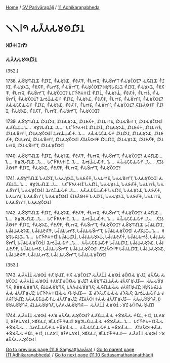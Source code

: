 
[Home](/) / [5V Parivārapāḷi](/tipitaka/5V.md) / [11 Adhikaraṇabheda](/tipitaka/5V/11.md)

# 𑁧𑁧𑁇𑁯 𑀲𑀢𑁆𑀢𑀲𑀫𑀣𑀦𑀺𑀤𑀸𑀦

### 𑀅𑀥𑀺𑀓𑀭𑀡𑀪𑁂𑀤

### 𑀲𑀢𑁆𑀢𑀲𑀫𑀣𑀦𑀺𑀤𑀸𑀦

(352.)

1738\. 𑀲𑀫𑁆𑀫𑀼𑀔𑀸𑀯𑀺𑀦𑀬𑁄 𑀓𑀺𑀁𑀦𑀺𑀤𑀸𑀦𑁄, 𑀓𑀺𑀁𑀲𑀫𑀼𑀤𑀬𑁄, 𑀓𑀺𑀁𑀚𑀸𑀢𑀺𑀓𑁄, 𑀓𑀺𑀁𑀧𑀪𑀯𑁄, 𑀓𑀺𑀁𑀲𑀫𑁆𑀪𑀸𑀭𑁄 𑀓𑀺𑀁𑀲𑀫𑀼𑀝𑁆𑀞𑀸𑀦𑁄? 𑀲𑀢𑀺𑀯𑀺𑀦𑀬𑁄 𑀓𑀺𑀁𑀦𑀺𑀤𑀸𑀦𑁄, 𑀓𑀺𑀁𑀲𑀫𑀼𑀤𑀬𑁄, 𑀓𑀺𑀁𑀚𑀸𑀢𑀺𑀓𑁄, 𑀓𑀺𑀁𑀧𑀪𑀯𑁄, 𑀓𑀺𑀁𑀲𑀫𑁆𑀪𑀸𑀭𑁄, 𑀓𑀺𑀁𑀲𑀫𑀼𑀝𑁆𑀞𑀸𑀦𑁄? 𑀅𑀫𑀽𑀍𑀳𑀯𑀺𑀦𑀬𑁄 𑀓𑀺𑀁𑀦𑀺𑀤𑀸𑀦𑁄, 𑀓𑀺𑀁𑀲𑀫𑀼𑀤𑀬𑁄, 𑀓𑀺𑀁𑀚𑀸𑀢𑀺𑀓𑁄, 𑀓𑀺𑀁𑀧𑀪𑀯𑁄, 𑀓𑀺𑀁𑀲𑀫𑁆𑀪𑀸𑀭𑁄, 𑀓𑀺𑀁𑀲𑀫𑀼𑀝𑁆𑀞𑀸𑀦𑁄? 𑀧𑀝𑀺𑀜𑁆𑀜𑀸𑀢𑀓𑀭𑀡𑀁 𑀓𑀺𑀁𑀦𑀺𑀤𑀸𑀦𑀁, 𑀓𑀺𑀁𑀲𑀫𑀼𑀤𑀬𑀁, 𑀓𑀺𑀁𑀚𑀸𑀢𑀺𑀓𑀁, 𑀓𑀺𑀁𑀧𑀪𑀯𑀁, 𑀓𑀺𑀁𑀲𑀫𑁆𑀪𑀸𑀭𑀁, 𑀓𑀺𑀁𑀲𑀫𑀼𑀝𑁆𑀞𑀸𑀦𑀁? 𑀬𑁂𑀪𑀼𑀬𑁆𑀬𑀲𑀺𑀓𑀸 𑀓𑀺𑀁𑀦𑀺𑀤𑀸𑀦𑀸, 𑀓𑀺𑀁𑀲𑀫𑀼𑀤𑀬𑀸, 𑀓𑀺𑀁𑀚𑀸𑀢𑀺𑀓𑀸, 𑀓𑀺𑀁𑀧𑀪𑀯𑀸, 𑀓𑀺𑀁𑀲𑀫𑁆𑀪𑀸𑀭𑀸, 𑀓𑀺𑀁𑀲𑀫𑀼𑀝𑁆𑀞𑀸𑀦𑀸? 𑀢𑀲𑁆𑀲𑀧𑀸𑀧𑀺𑀬𑀲𑀺𑀓𑀸 𑀓𑀺𑀁𑀦𑀺𑀤𑀸𑀦𑀸, 𑀓𑀺𑀁𑀲𑀫𑀼𑀤𑀬𑀸, 𑀓𑀺𑀁𑀚𑀸𑀢𑀺𑀓𑀸, 𑀓𑀺𑀁𑀧𑀪𑀯𑀸, 𑀓𑀺𑀁𑀲𑀫𑁆𑀪𑀸𑀭𑀸, 𑀓𑀺𑀁𑀲𑀫𑀼𑀝𑁆𑀞𑀸𑀦𑀸? 𑀢𑀺𑀡𑀯𑀢𑁆𑀣𑀸𑀭𑀓𑁄 𑀓𑀺𑀁𑀦𑀺𑀤𑀸𑀦𑁄, 𑀓𑀺𑀁𑀲𑀫𑀼𑀤𑀬𑁄, 𑀓𑀺𑀁𑀚𑀸𑀢𑀺𑀓𑁄, 𑀓𑀺𑀁𑀧𑀪𑀯𑁄, 𑀓𑀺𑀁𑀲𑀫𑁆𑀪𑀸𑀭𑁄, 𑀓𑀺𑀁𑀲𑀫𑀼𑀝𑁆𑀞𑀸𑀦𑁄?

1739\. 𑀲𑀫𑁆𑀫𑀼𑀔𑀸𑀯𑀺𑀦𑀬𑁄 𑀦𑀺𑀤𑀸𑀦𑀦𑀺𑀤𑀸𑀦𑁄, 𑀦𑀺𑀤𑀸𑀦𑀲𑀫𑀼𑀤𑀬𑁄, 𑀦𑀺𑀤𑀸𑀦𑀚𑀸𑀢𑀺𑀓𑁄, 𑀦𑀺𑀤𑀸𑀦𑀧𑀪𑀯𑁄, 𑀦𑀺𑀤𑀸𑀦𑀲𑀫𑁆𑀪𑀸𑀭𑁄, 𑀦𑀺𑀤𑀸𑀦𑀲𑀫𑀼𑀝𑁆𑀞𑀸𑀦𑁄𑁇 𑀲𑀢𑀺𑀯𑀺𑀦𑀬𑁄…𑀧𑁂…  𑀅𑀫𑀽𑀍𑀳𑀯𑀺𑀦𑀬𑁄…𑀧𑁂…  𑀧𑀝𑀺𑀜𑁆𑀜𑀸𑀢𑀓𑀭𑀡𑀁 𑀦𑀺𑀤𑀸𑀦𑀦𑀺𑀤𑀸𑀦𑀁, 𑀦𑀺𑀤𑀸𑀦𑀲𑀫𑀼𑀤𑀬𑀁, 𑀦𑀺𑀤𑀸𑀦𑀚𑀸𑀢𑀺𑀓𑀁, 𑀦𑀺𑀤𑀸𑀦𑀧𑀪𑀯𑀁, 𑀦𑀺𑀤𑀸𑀦𑀲𑀫𑁆𑀪𑀸𑀭𑀁, 𑀦𑀺𑀤𑀸𑀦𑀲𑀫𑀼𑀝𑁆𑀞𑀸𑀦𑀁𑁇 𑀬𑁂𑀪𑀼𑀬𑁆𑀬𑀲𑀺𑀓𑀸…𑀧𑁂…  𑀢𑀲𑁆𑀲𑀧𑀸𑀧𑀺𑀬𑀲𑀺𑀓𑀸 𑀦𑀺𑀤𑀸𑀦𑀦𑀺𑀤𑀸𑀦𑀸, 𑀦𑀺𑀤𑀸𑀦𑀲𑀫𑀼𑀤𑀬𑀸, 𑀦𑀺𑀤𑀸𑀦𑀚𑀸𑀢𑀺𑀓𑀸, 𑀦𑀺𑀤𑀸𑀦𑀧𑀪𑀯𑀸, 𑀦𑀺𑀤𑀸𑀦𑀲𑀫𑁆𑀪𑀸𑀭𑀸, 𑀦𑀺𑀤𑀸𑀦𑀲𑀫𑀼𑀝𑁆𑀞𑀸𑀦𑀸𑁇 𑀢𑀺𑀡𑀯𑀢𑁆𑀣𑀸𑀭𑀓𑁄 𑀦𑀺𑀤𑀸𑀦𑀦𑀺𑀤𑀸𑀦𑁄, 𑀦𑀺𑀤𑀸𑀦𑀲𑀫𑀼𑀤𑀬𑁄, 𑀦𑀺𑀤𑀸𑀦𑀚𑀸𑀢𑀺𑀓𑁄, 𑀦𑀺𑀤𑀸𑀦𑀧𑀪𑀯𑁄, 𑀦𑀺𑀤𑀸𑀦𑀲𑀫𑁆𑀪𑀸𑀭𑁄, 𑀦𑀺𑀤𑀸𑀦𑀲𑀫𑀼𑀝𑁆𑀞𑀸𑀦𑁄𑁇

1740\. 𑀲𑀫𑁆𑀫𑀼𑀔𑀸𑀯𑀺𑀦𑀬𑁄 𑀓𑀺𑀁𑀦𑀺𑀤𑀸𑀦𑁄, 𑀓𑀺𑀁𑀲𑀫𑀼𑀤𑀬𑁄, 𑀓𑀺𑀁𑀚𑀸𑀢𑀺𑀓𑁄, 𑀓𑀺𑀁𑀧𑀪𑀯𑁄, 𑀓𑀺𑀁𑀲𑀫𑁆𑀪𑀸𑀭𑁄, 𑀓𑀺𑀁𑀲𑀫𑀼𑀝𑁆𑀞𑀸𑀦𑁄? 𑀲𑀢𑀺𑀯𑀺𑀦𑀬𑁄…𑀧𑁂…  𑀅𑀫𑀽𑀍𑀳𑀯𑀺𑀦𑀬𑁄…𑀧𑁂…  𑀧𑀝𑀺𑀜𑁆𑀜𑀸𑀢𑀓𑀭𑀡𑀁…𑀧𑁂…  𑀬𑁂𑀪𑀼𑀬𑁆𑀬𑀲𑀺𑀓𑀸…𑀧𑁂…  𑀢𑀲𑁆𑀲𑀧𑀸𑀧𑀺𑀬𑀲𑀺𑀓𑀸…𑀧𑁂…  𑀢𑀺𑀡𑀯𑀢𑁆𑀣𑀸𑀭𑀓𑁄 𑀓𑀺𑀁𑀦𑀺𑀤𑀸𑀦𑁄, 𑀓𑀺𑀁𑀲𑀫𑀼𑀤𑀬𑁄, 𑀓𑀺𑀁𑀚𑀸𑀢𑀺𑀓𑁄, 𑀓𑀺𑀁𑀧𑀪𑀯𑁄, 𑀓𑀺𑀁𑀲𑀫𑁆𑀪𑀸𑀭𑁄, 𑀓𑀺𑀁𑀲𑀫𑀼𑀝𑁆𑀞𑀸𑀦𑁄?

1741\. 𑀲𑀫𑁆𑀫𑀼𑀔𑀸𑀯𑀺𑀦𑀬𑁄 𑀳𑁂𑀢𑀼𑀦𑀺𑀤𑀸𑀦𑁄, 𑀳𑁂𑀢𑀼𑀲𑀫𑀼𑀤𑀬𑁄, 𑀳𑁂𑀢𑀼𑀚𑀸𑀢𑀺𑀓𑁄, 𑀳𑁂𑀢𑀼𑀧𑀪𑀯𑁄, 𑀳𑁂𑀢𑀼𑀲𑀫𑁆𑀪𑀸𑀭𑁄, 𑀳𑁂𑀢𑀼𑀲𑀫𑀼𑀝𑁆𑀞𑀸𑀦𑁄𑁇 𑀲𑀢𑀺𑀯𑀺𑀦𑀬𑁄…𑀧𑁂…  𑀅𑀫𑀽𑀍𑀳𑀯𑀺𑀦𑀬𑁄…𑀧𑁂…  𑀧𑀝𑀺𑀜𑁆𑀜𑀸𑀢𑀓𑀭𑀡𑀁 𑀳𑁂𑀢𑀼𑀦𑀺𑀤𑀸𑀦𑀁, 𑀳𑁂𑀢𑀼𑀲𑀫𑀼𑀤𑀬𑀁, 𑀳𑁂𑀢𑀼𑀚𑀸𑀢𑀺𑀓𑀁, 𑀳𑁂𑀢𑀼𑀧𑀪𑀯𑀁, 𑀳𑁂𑀢𑀼𑀲𑀫𑁆𑀪𑀸𑀭𑀁, 𑀳𑁂𑀢𑀼𑀲𑀫𑀼𑀝𑁆𑀞𑀸𑀦𑀁𑁇 𑀬𑁂𑀪𑀼𑀬𑁆𑀬𑀲𑀺𑀓𑀸…𑀧𑁂…  𑀢𑀲𑁆𑀲𑀧𑀸𑀧𑀺𑀬𑀲𑀺𑀓𑀸 𑀳𑁂𑀢𑀼𑀦𑀺𑀤𑀸𑀦𑀸, 𑀳𑁂𑀢𑀼𑀲𑀫𑀼𑀤𑀬𑀸, 𑀳𑁂𑀢𑀼𑀚𑀸𑀢𑀺𑀓𑀸, 𑀳𑁂𑀢𑀼𑀧𑀪𑀯𑀸, 𑀳𑁂𑀢𑀼𑀲𑀫𑁆𑀪𑀸𑀭𑀸, 𑀳𑁂𑀢𑀼𑀲𑀫𑀼𑀝𑁆𑀞𑀸𑀦𑀸𑁇 𑀢𑀺𑀡𑀯𑀢𑁆𑀣𑀸𑀭𑀓𑁄 𑀳𑁂𑀢𑀼𑀦𑀺𑀤𑀸𑀦𑁄, 𑀳𑁂𑀢𑀼𑀲𑀫𑀼𑀤𑀬𑁄, 𑀳𑁂𑀢𑀼𑀚𑀸𑀢𑀺𑀓𑁄, 𑀳𑁂𑀢𑀼𑀧𑀪𑀯𑁄, 𑀳𑁂𑀢𑀼𑀲𑀫𑁆𑀪𑀸𑀭𑁄, 𑀳𑁂𑀢𑀼𑀲𑀫𑀼𑀝𑁆𑀞𑀸𑀦𑁄𑁇

1742\. 𑀲𑀫𑁆𑀫𑀼𑀔𑀸𑀯𑀺𑀦𑀬𑁄 𑀓𑀺𑀁𑀦𑀺𑀤𑀸𑀦𑁄, 𑀓𑀺𑀁𑀲𑀫𑀼𑀤𑀬𑁄, 𑀓𑀺𑀁𑀚𑀸𑀢𑀺𑀓𑁄, 𑀓𑀺𑀁𑀧𑀪𑀯𑁄, 𑀓𑀺𑀁𑀲𑀫𑁆𑀪𑀸𑀭𑁄, 𑀓𑀺𑀁𑀲𑀫𑀼𑀝𑁆𑀞𑀸𑀦𑁄? 𑀲𑀢𑀺𑀯𑀺𑀦𑀬𑁄…𑀧𑁂…  𑀅𑀫𑀽𑀍𑀳𑀯𑀺𑀦𑀬𑁄…𑀧𑁂…  𑀧𑀝𑀺𑀜𑁆𑀜𑀸𑀢𑀓𑀭𑀡𑀁…𑀧𑁂…  𑀬𑁂𑀪𑀼𑀬𑁆𑀬𑀲𑀺𑀓𑀸…𑀧𑁂…  𑀢𑀲𑁆𑀲𑀧𑀸𑀧𑀺𑀬𑀲𑀺𑀓𑀸…𑀧𑁂…  𑀢𑀺𑀡𑀯𑀢𑁆𑀣𑀸𑀭𑀓𑁄 𑀓𑀺𑀁𑀦𑀺𑀤𑀸𑀦𑁄, 𑀓𑀺𑀁𑀲𑀫𑀼𑀤𑀬𑁄, 𑀓𑀺𑀁𑀚𑀸𑀢𑀺𑀓𑁄, 𑀓𑀺𑀁𑀧𑀪𑀯𑁄, 𑀓𑀺𑀁𑀲𑀫𑁆𑀪𑀸𑀭𑁄, 𑀓𑀺𑀁𑀲𑀫𑀼𑀝𑁆𑀞𑀸𑀦𑁄? 𑀲𑀫𑁆𑀫𑀼𑀔𑀸𑀯𑀺𑀦𑀬𑁄 𑀧𑀘𑁆𑀘𑀬𑀦𑀺𑀤𑀸𑀦𑁄, 𑀧𑀘𑁆𑀘𑀬𑀲𑀫𑀼𑀤𑀬𑁄, 𑀧𑀘𑁆𑀘𑀬𑀚𑀸𑀢𑀺𑀓𑁄, 𑀧𑀘𑁆𑀘𑀬𑀧𑀪𑀯𑁄, 𑀧𑀘𑁆𑀘𑀬𑀲𑀫𑁆𑀪𑀸𑀭𑁄, 𑀧𑀘𑁆𑀘𑀬𑀲𑀫𑀼𑀝𑁆𑀞𑀸𑀦𑁄𑁇 𑀲𑀢𑀺𑀯𑀺𑀦𑀬𑁄…𑀧𑁂…  𑀅𑀫𑀽𑀍𑀳𑀯𑀺𑀦𑀬𑁄…𑀧𑁂…  𑀧𑀝𑀺𑀜𑁆𑀜𑀸𑀢𑀓𑀭𑀡𑀁 𑀧𑀘𑁆𑀘𑀬𑀦𑀺𑀤𑀸𑀦𑀁, 𑀧𑀘𑁆𑀘𑀬𑀲𑀫𑀼𑀤𑀬𑀁, 𑀧𑀘𑁆𑀘𑀬𑀚𑀸𑀢𑀺𑀓𑀁, 𑀧𑀘𑁆𑀘𑀬𑀧𑀪𑀯𑀁, 𑀧𑀘𑁆𑀘𑀬𑀲𑀫𑁆𑀪𑀸𑀭𑀁, 𑀧𑀘𑁆𑀘𑀬𑀲𑀫𑀼𑀝𑁆𑀞𑀸𑀦𑀁𑁇 𑀬𑁂𑀪𑀼𑀬𑁆𑀬𑀲𑀺𑀓𑀸…𑀧𑁂…  𑀢𑀲𑁆𑀲𑀧𑀸𑀧𑀺𑀬𑀲𑀺𑀓𑀸 𑀧𑀘𑁆𑀘𑀬𑀦𑀺𑀤𑀸𑀦𑀸, 𑀧𑀘𑁆𑀘𑀬𑀲𑀫𑀼𑀤𑀬𑀸, 𑀧𑀘𑁆𑀘𑀬𑀚𑀸𑀢𑀺𑀓𑀸, 𑀧𑀘𑁆𑀘𑀬𑀧𑀪𑀯𑀸, 𑀧𑀘𑁆𑀘𑀬𑀲𑀫𑁆𑀪𑀸𑀭𑀸, 𑀧𑀘𑁆𑀘𑀬𑀲𑀫𑀼𑀝𑁆𑀞𑀸𑀦𑀸𑁇 𑀢𑀺𑀡𑀯𑀢𑁆𑀣𑀸𑀭𑀓𑁄 𑀧𑀘𑁆𑀘𑀬𑀦𑀺𑀤𑀸𑀦𑁄, 𑀧𑀘𑁆𑀘𑀬𑀲𑀫𑀼𑀤𑀬𑁄, 𑀧𑀘𑁆𑀘𑀬𑀚𑀸𑀢𑀺𑀓𑁄, 𑀧𑀘𑁆𑀘𑀬𑀧𑀪𑀯𑁄, 𑀧𑀘𑁆𑀘𑀬𑀲𑀫𑁆𑀪𑀸𑀭𑁄, 𑀧𑀘𑁆𑀘𑀬𑀲𑀫𑀼𑀝𑁆𑀞𑀸𑀦𑁄𑁇

(353.)

1743\. 𑀲𑀢𑁆𑀢𑀦𑁆𑀦𑀁 𑀲𑀫𑀣𑀸𑀦𑀁 𑀓𑀢𑀺 𑀫𑀽𑀮𑀸𑀦𑀺, 𑀓𑀢𑀺 𑀲𑀫𑀼𑀝𑁆𑀞𑀸𑀦𑀸? 𑀲𑀢𑁆𑀢𑀦𑁆𑀦𑀁 𑀲𑀫𑀣𑀸𑀦𑀁 𑀙𑀩𑁆𑀩𑀻𑀲 𑀫𑀽𑀮𑀸𑀦𑀺, 𑀙𑀢𑁆𑀢𑀺𑀁𑀲 𑀲𑀫𑀼𑀝𑁆𑀞𑀸𑀦𑀸𑁇 𑀲𑀢𑁆𑀢𑀦𑁆𑀦𑀁 𑀲𑀫𑀣𑀸𑀦𑀁 𑀓𑀢𑀫𑀸𑀦𑀺 𑀙𑀩𑁆𑀩𑀻𑀲 𑀫𑀽𑀮𑀸𑀦𑀺? 𑀲𑀫𑁆𑀫𑀼𑀔𑀸𑀯𑀺𑀦𑀬𑀲𑁆𑀲 𑀘𑀢𑁆𑀢𑀸𑀭𑀺 𑀫𑀽𑀮𑀸𑀦𑀺—  𑀲𑀁𑀖𑀲𑀫𑁆𑀫𑀼𑀔𑀢𑀸, 𑀥𑀫𑁆𑀫𑀲𑀫𑁆𑀫𑀼𑀔𑀢𑀸, 𑀯𑀺𑀦𑀬𑀲𑀫𑁆𑀫𑀼𑀔𑀢𑀸, 𑀧𑀼𑀕𑁆𑀕𑀮𑀲𑀫𑁆𑀫𑀼𑀔𑀢𑀸; 𑀲𑀢𑀺𑀯𑀺𑀦𑀬𑀲𑁆𑀲 𑀘𑀢𑁆𑀢𑀸𑀭𑀺 𑀫𑀽𑀮𑀸𑀦𑀺; 𑀅𑀫𑀽𑀍𑀳𑀯𑀺𑀦𑀬𑀲𑁆𑀲 𑀘𑀢𑁆𑀢𑀸𑀭𑀺 𑀫𑀽𑀮𑀸𑀦𑀺; 𑀧𑀝𑀺𑀜𑁆𑀜𑀸𑀢𑀓𑀭𑀡𑀲𑁆𑀲 𑀤𑁆𑀯𑁂 𑀫𑀽𑀮𑀸𑀦𑀺—  𑀬𑁄 𑀘 𑀤𑁂𑀲𑁂𑀢𑀺 𑀬𑀲𑁆𑀲 𑀘 𑀤𑁂𑀲𑁂𑀢𑀺; 𑀬𑁂𑀪𑀼𑀬𑁆𑀬𑀲𑀺𑀓𑀸𑀬 𑀘𑀢𑁆𑀢𑀸𑀭𑀺 𑀫𑀽𑀮𑀸𑀦𑀺; 𑀢𑀲𑁆𑀲𑀧𑀸𑀧𑀺𑀬𑀲𑀺𑀓𑀸𑀬 𑀘𑀢𑁆𑀢𑀸𑀭𑀺 𑀫𑀽𑀮𑀸𑀦𑀺; 𑀢𑀺𑀡𑀯𑀢𑁆𑀣𑀸𑀭𑀓𑀲𑁆𑀲 𑀘𑀢𑁆𑀢𑀸𑀭𑀺 𑀫𑀽𑀮𑀸𑀦𑀺—  𑀲𑀁𑀖𑀲𑀫𑁆𑀫𑀼𑀔𑀢𑀸, 𑀥𑀫𑁆𑀫𑀲𑀫𑁆𑀫𑀼𑀔𑀢𑀸, 𑀯𑀺𑀦𑀬𑀲𑀫𑁆𑀫𑀼𑀔𑀢𑀸, 𑀧𑀼𑀕𑁆𑀕𑀮𑀲𑀫𑁆𑀫𑀼𑀔𑀢𑀸—  𑀲𑀢𑁆𑀢𑀦𑁆𑀦𑀁 𑀲𑀫𑀣𑀸𑀦𑀁 𑀇𑀫𑀸𑀦𑀺 𑀙𑀩𑁆𑀩𑀻𑀲 𑀫𑀽𑀮𑀸𑀦𑀺𑁇

1744\. 𑀲𑀢𑁆𑀢𑀦𑁆𑀦𑀁 𑀲𑀫𑀣𑀸𑀦𑀁 𑀓𑀢𑀫𑁂 𑀙𑀢𑁆𑀢𑀺𑀁𑀲 𑀲𑀫𑀼𑀝𑁆𑀞𑀸𑀦𑀸? 𑀲𑀢𑀺𑀯𑀺𑀦𑀬𑀲𑁆𑀲 𑀓𑀫𑁆𑀫𑀲𑁆𑀲 𑀓𑀺𑀭𑀺𑀬𑀸, 𑀓𑀭𑀡𑀁, 𑀉𑀧𑀕𑀫𑀦𑀁, 𑀅𑀚𑁆𑀛𑀼𑀧𑀕𑀫𑀦𑀁, 𑀅𑀥𑀺𑀯𑀸𑀲𑀦𑀸, 𑀅𑀧𑁆𑀧𑀝𑀺𑀓𑁆𑀓𑁄𑀲𑀦𑀸𑁇 𑀅𑀫𑀽𑀍𑀳𑀯𑀺𑀦𑀬𑀲𑁆𑀲 𑀓𑀫𑁆𑀫𑀲𑁆𑀲…𑀧𑁂…  𑀧𑀝𑀺𑀜𑁆𑀜𑀸𑀢𑀓𑀭𑀡𑀲𑁆𑀲 𑀓𑀫𑁆𑀫𑀲𑁆𑀲…  𑀬𑁂𑀪𑀼𑀬𑁆𑀬𑀲𑀺𑀓𑀸𑀬 𑀓𑀫𑁆𑀫𑀲𑁆𑀲…  𑀢𑀲𑁆𑀲𑀧𑀸𑀧𑀺𑀬𑀲𑀺𑀓𑀸𑀬 𑀓𑀫𑁆𑀫𑀲𑁆𑀲…  𑀢𑀺𑀡𑀯𑀢𑁆𑀣𑀸𑀭𑀓𑀲𑁆𑀲 𑀓𑀫𑁆𑀫𑀲𑁆𑀲 𑀓𑀺𑀭𑀺𑀬𑀸, 𑀓𑀭𑀡𑀁, 𑀉𑀧𑀕𑀫𑀦𑀁, 𑀅𑀚𑁆𑀛𑀼𑀧𑀕𑀫𑀦𑀁, 𑀅𑀥𑀺𑀯𑀸𑀲𑀦𑀸, 𑀅𑀧𑁆𑀧𑀝𑀺𑀓𑁆𑀓𑁄𑀲𑀦𑀸—  𑀲𑀢𑁆𑀢𑀦𑁆𑀦𑀁 𑀲𑀫𑀣𑀸𑀦𑀁 𑀇𑀫𑁂 𑀙𑀢𑁆𑀢𑀺𑀁𑀲 𑀲𑀫𑀼𑀝𑁆𑀞𑀸𑀦𑀸𑁇

[Go to previous page (11.8 Saṃsaṭṭhavāra)](/tipitaka/5V/11/11.8.md) / [Go to parent page (11 Adhikaraṇabheda)](/tipitaka/5V/11.md) / [Go to next page (11.10 Sattasamathanānatthādi)](/tipitaka/5V/11/11.10.md)


